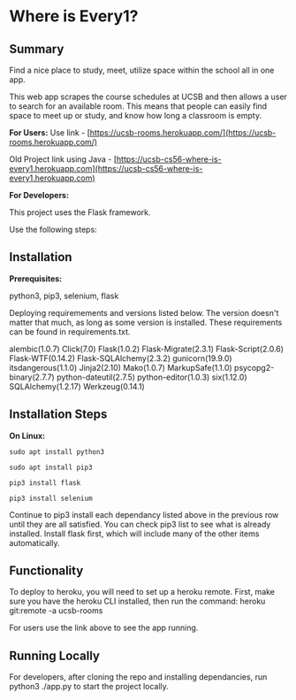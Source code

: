 # **Where is Every1?**

## Summary

Find a nice place to study, meet, utilize space within the school all in one app.


This web app scrapes the course schedules at UCSB and then allows a user to search for an available room. This means that people can easily find space to meet up or study, and know how long a classroom is empty.

**For Users:**
Use link - [https://ucsb-rooms.herokuapp.com/](https://ucsb-rooms.herokuapp.com/)

Old Project link using Java - [https://ucsb-cs56-where-is-every1.herokuapp.com](https://ucsb-cs56-where-is-every1.herokuapp.com)

**For Developers:**

This project uses the Flask framework.

Use the following steps:

## Installation

**Prerequisites:**

python3, pip3, selenium, flask

Deploying requiremements and versions listed below. The version doesn't matter that much, as long as some version is installed. These requirements can be found in requirements.txt.

alembic(1.0.7)
Click(7.0)
Flask(1.0.2)
Flask-Migrate(2.3.1)
Flask-Script(2.0.6)
Flask-WTF(0.14.2)
Flask-SQLAlchemy(2.3.2)
gunicorn(19.9.0)
itsdangerous(1.1.0)
Jinja2(2.10)
Mako(1.0.7)
MarkupSafe(1.1.0)
psycopg2-binary(2.7.7)
python-dateutil(2.7.5)
python-editor(1.0.3)
six(1.12.0)
SQLAlchemy(1.2.17)
Werkzeug(0.14.1)

## **Installation Steps**
**On Linux:**

`sudo apt install python3`

`sudo apt install pip3`

`pip3 install flask`

`pip3 install selenium`

Continue to pip3 install each dependancy listed above in the previous row until they are all satisfied. You can check pip3 list to see what is already installed. Install flask first, which will include many of the other items automatically. 

## **Functionality**

To deploy to heroku, you will need to set up a heroku remote. 
First, make sure you have the heroku CLI installed, then run the command:
heroku git:remote -a ucsb-rooms

For users use the link above to see the app running. 

## **Running Locally**

For developers, after cloning the repo and installing dependancies, run python3 ./app.py to start the project locally.
